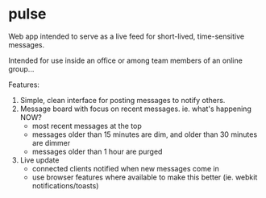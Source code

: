 pulse
=====

Web app intended to serve as a live feed for short-lived, time-sensitive messages.

Intended for use inside an office or among team members of an online group...


Features:

1. Simple, clean interface for posting messages to notify others.
2. Message board with focus on recent messages. ie. what's happening NOW?
    - most recent messages at the top
    - messages older than 15 minutes are dim, and older than 30 minutes are dimmer
    - messages older than 1 hour are purged
3. Live update 
    - connected clients notified when new messages come in
    - use browser features where available to make this better (ie. webkit notifications/toasts)
